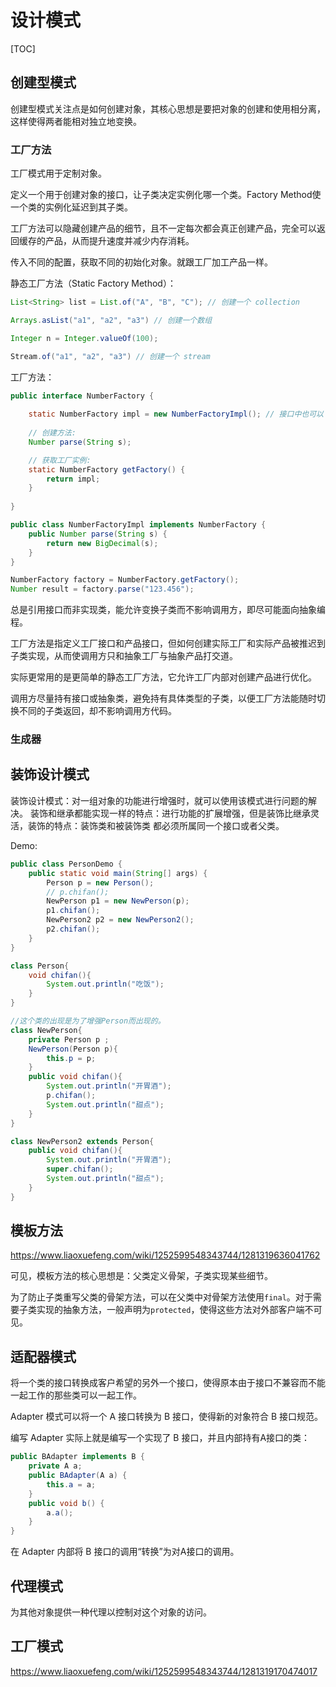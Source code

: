 # 设计模式

[TOC]

## 创建型模式

创建型模式关注点是如何创建对象，其核心思想是要把对象的创建和使用相分离，这样使得两者能相对独立地变换。

### 工厂方法

工厂模式用于定制对象。

定义一个用于创建对象的接口，让子类决定实例化哪一个类。Factory Method使一个类的实例化延迟到其子类。

工厂方法可以隐藏创建产品的细节，且不一定每次都会真正创建产品，完全可以返回缓存的产品，从而提升速度并减少内存消耗。

传入不同的配置，获取不同的初始化对象。就跟工厂加工产品一样。

静态工厂方法（Static Factory Method）：

```java
List<String> list = List.of("A", "B", "C"); // 创建一个 collection

Arrays.asList("a1", "a2", "a3") // 创建一个数组

Integer n = Integer.valueOf(100);

Stream.of("a1", "a2", "a3") // 创建一个 stream
```

工厂方法：

```java
public interface NumberFactory {
    
    static NumberFactory impl = new NumberFactoryImpl(); // 接口中也可以 new 对象
    
    // 创建方法:
    Number parse(String s);

    // 获取工厂实例:
    static NumberFactory getFactory() {
        return impl;
    }
    
}

public class NumberFactoryImpl implements NumberFactory {
    public Number parse(String s) {
        return new BigDecimal(s);
    }
}

NumberFactory factory = NumberFactory.getFactory();
Number result = factory.parse("123.456");
```

总是引用接口而非实现类，能允许变换子类而不影响调用方，即尽可能面向抽象编程。

工厂方法是指定义工厂接口和产品接口，但如何创建实际工厂和实际产品被推迟到子类实现，从而使调用方只和抽象工厂与抽象产品打交道。

实际更常用的是更简单的静态工厂方法，它允许工厂内部对创建产品进行优化。

调用方尽量持有接口或抽象类，避免持有具体类型的子类，以便工厂方法能随时切换不同的子类返回，却不影响调用方代码。

### 生成器



## 装饰设计模式

装饰设计模式：对一组对象的功能进行增强时，就可以使用该模式进行问题的解决。
装饰和继承都能实现一样的特点：进行功能的扩展增强，但是装饰比继承灵活，装饰的特点：装饰类和被装饰类
都必须所属同一个接口或者父类。  

Demo:

```java
public class PersonDemo {
    public static void main(String[] args) {
        Person p = new Person();
        // p.chifan();
        NewPerson p1 = new NewPerson(p);
        p1.chifan();
        NewPerson2 p2 = new NewPerson2();
        p2.chifan();
    }
}

class Person{
    void chifan(){
        System.out.println("吃饭");
    }
}

//这个类的出现是为了增强Person而出现的。
class NewPerson{
    private Person p ;
    NewPerson(Person p){
        this.p = p;
    }
    public void chifan(){
        System.out.println("开胃酒");
        p.chifan();
        System.out.println("甜点");
    }
}

class NewPerson2 extends Person{
    public void chifan(){
        System.out.println("开胃酒");
        super.chifan();
        System.out.println("甜点");
    }
}
```

## 模板方法

https://www.liaoxuefeng.com/wiki/1252599548343744/1281319636041762

可见，模板方法的核心思想是：父类定义骨架，子类实现某些细节。

为了防止子类重写父类的骨架方法，可以在父类中对骨架方法使用`final`。对于需要子类实现的抽象方法，一般声明为`protected`，使得这些方法对外部客户端不可见。

## 适配器模式

将一个类的接口转换成客户希望的另外一个接口，使得原本由于接口不兼容而不能一起工作的那些类可以一起工作。

Adapter 模式可以将一个 A 接口转换为 B 接口，使得新的对象符合 B 接口规范。

编写 Adapter 实际上就是编写一个实现了 B 接口，并且内部持有A接口的类：

```java
public BAdapter implements B {
    private A a;
    public BAdapter(A a) {
        this.a = a;
    }
    public void b() {
        a.a();
    }
}
```

在 Adapter 内部将 B 接口的调用“转换”为对A接口的调用。

## 代理模式

为其他对象提供一种代理以控制对这个对象的访问。



## 工厂模式

https://www.liaoxuefeng.com/wiki/1252599548343744/1281319170474017

